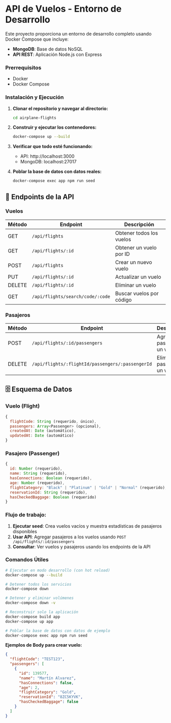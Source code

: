 # API de Vuelos - Entorno de Desarrollo

Este proyecto proporciona un entorno de desarrollo completo usando Docker Compose que incluye:

- **MongoDB**: Base de datos NoSQL
- **API REST**: Aplicación Node.js con Express

### Prerrequisitos

- Docker
- Docker Compose

### Instalación y Ejecución

1. **Clonar el repositorio y navegar al directorio:**

   ```bash
   cd airplane-flights
   ```

2. **Construir y ejecutar los contenedores:**

   ```bash
   docker-compose up --build
   ```

3. **Verificar que todo esté funcionando:**

   - API: http://localhost:3000
   - MongoDB: localhost:27017

4. **Poblar la base de datos con datos reales:**

   ```bash
   docker-compose exec app npm run seed
   ```

## 🔧 Endpoints de la API

### Vuelos

| Método | Endpoint                         | Descripción              |
| ------ | -------------------------------- | ------------------------ |
| GET    | `/api/flights`                   | Obtener todos los vuelos |
| GET    | `/api/flights/:id`               | Obtener un vuelo por ID  |
| POST   | `/api/flights`                   | Crear un nuevo vuelo     |
| PUT    | `/api/flights/:id`               | Actualizar un vuelo      |
| DELETE | `/api/flights/:id`               | Eliminar un vuelo        |
| GET    | `/api/flights/search/code/:code` | Buscar vuelos por código |

### Pasajeros

| Método | Endpoint                                         | Descripción                   |
| ------ | ------------------------------------------------ | ----------------------------- |
| POST   | `/api/flights/:id/passengers`                    | Agregar pasajero a un vuelo   |
| DELETE | `/api/flights/:flightId/passengers/:passengerId` | Eliminar pasajero de un vuelo |

## 🗄️ Esquema de Datos

### Vuelo (Flight)

```javascript
{
  flightCode: String (requerido, único),
  passengers: Array<Passenger> (opcional),
  createdAt: Date (automático),
  updatedAt: Date (automático)
}
```

### Pasajero (Passenger)

```javascript
{
  id: Number (requerido),
  name: String (requerido),
  hasConnections: Boolean (requerido),
  age: Number (requerido),
  flightCategory: "Black" | "Platinum" | "Gold" | "Normal" (requerido),
  reservationId: String (requerido),
  hasCheckedBaggage: Boolean (requerido)
}
```

### Flujo de trabajo:

1. **Ejecutar seed**: Crea vuelos vacíos y muestra estadísticas de pasajeros disponibles
2. **Usar API**: Agregar pasajeros a los vuelos usando `POST /api/flights/:id/passengers`
3. **Consultar**: Ver vuelos y pasajeros usando los endpoints de la API

### Comandos Útiles

```bash
# Ejecutar en modo desarrollo (con hot reload)
docker-compose up --build

# Detener todos los servicios
docker-compose down

# Detener y eliminar volúmenes
docker-compose down -v

# Reconstruir solo la aplicación
docker-compose build app
docker-compose up app

# Poblar la base de datos con datos de ejemplo
docker-compose exec app npm run seed
```

**Ejemplos de Body para crear vuelo:**

```json
{
  "flightCode": "TEST123",
  "passengers": [
    {
      "id": 139577,
      "name": "Martín Alvarez",
      "hasConnections": false,
      "age": 2,
      "flightCategory": "Gold",
      "reservationId": "8ZC5KYVK",
      "hasCheckedBaggage": false
    }
  ]
}
```
